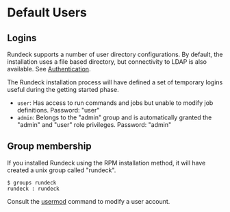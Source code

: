 # Default Users

## Logins

Rundeck supports a number of user directory configurations. By
default, the installation uses a file based directory, but connectivity to
LDAP is also available.
See [Authentication](/administration/security/authentication.md).

The Rundeck installation process will have defined a set of temporary
logins useful during the getting started phase.

- `user`: Has access to run commands and jobs but unable to modify job
  definitions. Password: "user"
- `admin`: Belongs to the "admin" group and is automatically granted
  the "admin" and "user" role privileges. Password: "admin"

## Group membership

If you installed Rundeck using the RPM installation method, it will
have created a unix group called "rundeck".

```
$ groups rundeck
rundeck : rundeck
```

Consult the [usermod] command to modify a user account.

[usermod]: https://linux.die.net/man/8/usermod
